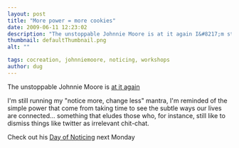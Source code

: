 ```yaml
---
layout: post
title: "More power = more cookies"
date: 2009-06-11 12:23:02
description: "The unstoppable Johnnie Moore is at it again I&#8217;m still running my &#8220;notice more, change less&#8221; mantra, I&#8217;m reminded of the simple power that come from taking time to see the subtle ways our lives are connected&#8230; something that eludes&#8230;"
thumbnail: defaultThumbnail.png
alt: ""

tags: cocreation, johnniemoore, noticing, workshops
author: dug
---
```


<p>The unstoppable Johnnie Moore is <a href="http://www.johnniemoore.com/blog/archives/002215.php">at it again</a></p>

<p>I'm still running my "notice more, change less" mantra, I'm reminded of the simple power that come from taking time to see the subtle ways our lives are connected... something that eludes those who, for instance, still like to dismiss things like twitter as irrelevant chit-chat.</p>

<p>Check out his <a href="http://noticing.eventbrite.com/">Day of Noticing</a> next Monday</p>
